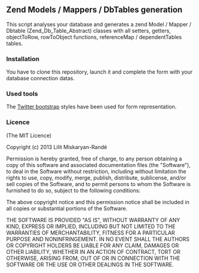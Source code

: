 <h2>Zend Models / Mappers / DbTables generation</h2>
<p>This script analyses your database and generates a zend Model / Mapper / Dbtable (Zend_Db_Table_Abstract) classes with all setters, getters, objectToRow, rowToObject functions, referenceMap / dependentTables tables.</p>

<h3>Installation</h3>
<p>You have to clone this repository, launch it and complete the form with your database connection datas.</p>

<h3>Used tools</h3>
<p>The <a href="http://twitter.github.io/bootstrap/">Twitter bootstrap</a> styles have been used for form representation.</p>

<h3>Licence</h3>
<p>(The MIT Licence)</p>
<p>Copyright (c) 2013 Lilit Miskaryan-Randé</p>
<p>Permission is hereby granted, free of charge, to any person obtaining
a copy of this software and associated documentation files (the
"Software"), to deal in the Software without restriction, including
without limitation the rights to use, copy, modify, merge, publish,
distribute, sublicense, and/or sell copies of the Software, and to
permit persons to whom the Software is furnished to do so, subject to
the following conditions:</p>
<p>The above copyright notice and this permission notice shall be
included in all copies or substantial portions of the Software.
</p>
<p>THE SOFTWARE IS PROVIDED "AS IS", WITHOUT WARRANTY OF ANY KIND,
EXPRESS OR IMPLIED, INCLUDING BUT NOT LIMITED TO THE WARRANTIES OF
MERCHANTABILITY, FITNESS FOR A PARTICULAR PURPOSE AND
NONINFRINGEMENT. IN NO EVENT SHALL THE AUTHORS OR COPYRIGHT HOLDERS BE
LIABLE FOR ANY CLAIM, DAMAGES OR OTHER LIABILITY, WHETHER IN AN ACTION
OF CONTRACT, TORT OR OTHERWISE, ARISING FROM, OUT OF OR IN CONNECTION
WITH THE SOFTWARE OR THE USE OR OTHER DEALINGS IN THE SOFTWARE.
</p>

